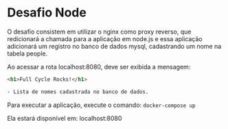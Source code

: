 
# Desafio Node

O desafio consistem em utilizar o nginx como proxy reverso, que redicionará a chamada para a aplicação em node.js e essa aplicação adicionará um registro no banco de dados mysql, cadastrando um nome na tabela people.

Ao acessar a rota localhost:8080, deve ser exibida a mensagem:
```html
<h1>Full Cycle Rocks!</h1>

- Lista de nomes cadastrada no banco de dados.
```

Para executar a aplicação, execute o comando: `docker-compose up`

Ela estará disponível em: localhost:8080

